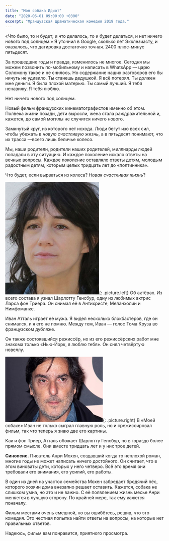 ```yaml
---
title: "Моя собака Идиот"
date: "2020-06-01 09:00:00 +0300"
excerpt: "Французская драматическая комедия 2019 года."
---
```


&laquo;Что было, то и будет; и что делалось, то и будет делаться, и нет ничего нового под солнцем.&raquo; Я уточнил в Google, сколько лет Экклезиасту, и оказалось, что датировка достаточно точная. 2400 плюс-минус пятьдесят.

За прошедшие годы и правда, изменилось не многое. Сегодня мы можем позвонить по-мобильному и написать в WhatsApp&nbsp;&mdash; царю Соломону такое и не снилось. Но содержание наших разговоров его бы ничуть не удивило. Ты станешь дедушкой. Я всё потерял. Ты должен мне деньги. Я была плохой матерью. Ты самый лучший. Я тебя ненавижу. Я тебя люблю.

Нет ничего нового под солнцем.

Новый фильм французских кинематографистов именно об этом. Полвека жизни позади, дети выросли, жена стала раждражительной и, кажется, до самой могилы не случится ничего нового.

Замкнутый круг, из которого нет исхода. Люди бегут изо всех сил, чтобы убежать в *новую счастливую жизнь*, а в пятьдесят понимают, что их трасса&nbsp;&mdash;всего лишь беличье колесо.

Мы, наши родители, родители наших родителей, миллиарды людей попадали в эту ситуацию. И каждое поколение искало ответы на вечные вопросы. Каждое поколение оставляло ответы детям, молодым радостным детям, которым целых тридцать лет до &laquo;полтинника&raquo;.

Что будет, если вырваться из колеса? *Новая счастливая жизнь*?

![Шарлотта Генсбур](/img/mon-chien-stupide/gainsbourg.jpg){: .picture.left}
Об актёрах. Из всего состава я узнал Шарлотту Генсбур, одну из любимых актрис Ларса фон Триера. Он снимал её в Антихристе, Меланхолии и Нимфоманке.

Иван Атталь играет её мужа. Я видел несколько блокбастеров, где он снимался, и я его не помню. Между тем, Иван&nbsp;&mdash; голос Тома Круза во французском дубляже. 

Он также состоявшийся режиссёр, но из его режиссёрских работ мне знакома только &laquo;Нью-Йорк, я люблю тебя&raquo;. Он снял четвёртую новеллу.

![Шарлотта Генсбур](/img/mon-chien-stupide/attal.jpg){: .picture.right}
В &laquo;Моей собаке&raquo; Иван не только сыграл главную роль, но и срежиссировал фильм, так что теперь я знаю две его картины.

Как и фон Триер, Атталь обожает Шарлотту Генсбур, но в гораздо более прямом смысле. Они вместе тридцать лет и у них трое детей.

**Синопсис.** Писатель Анри Мохен, создавший когда то неплохой роман, многие годы не может написать ничего достойного. Он считает, что в этом виноваты дети, которых у него четверо. Всё это время они требовали его внимания, его усилий, его работы.

В один из дней на участок семейства Мохен забредает бродячий пёс, которого хозяин дома внезапно решает оставить. Кажется, собака не слишком умна, но это и не важно. С её появлением жизнь месье Анри меняется в лучшую сторону. По крайней мере, так ему кажется поначалу.

Фильм местами очень смешной, но вы ошибётесь, решив, что это комедия. Это честная попытка найти ответы на вопросы, на которые нет правильных ответов.

Надеюсь, фильм вам понравится, приятного просмотра.